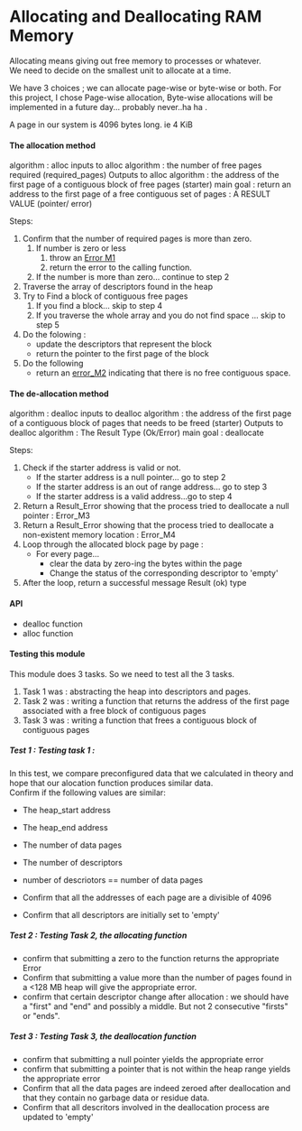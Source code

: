 # Allocating  and Deallocating RAM Memory

Allocating means giving out free memory to processes or whatever.   
We need to decide on the smallest unit to allocate at a time.   

We have 3 choices ; we can allocate page-wise or byte-wise or both. 
For this project, I chose Page-wise allocation, Byte-wise allocations will be implemented in a future day... probably never..ha ha .    

A page in our system is 4096 bytes long. ie 4 KiB  

#### The allocation method
algorithm : alloc
inputs to alloc algorithm : the number of free pages required (required_pages)
Outputs to alloc algorithm : the address of the first page of a contiguous block of free pages (starter)
main goal : return an address to the first page of a free contiguous set of pages  : A RESULT VALUE (pointer/ error)

Steps:
1. Confirm that the number of required pages is more than zero.
   1. If number is zero or less
      1. throw an [Error M1](./errors.md)
      2. return the error to the calling function.
   2. If the number is more than zero... continue to step 2
2. Traverse the array of descriptors found in the heap
3. Try to Find a block of contiguous free pages
   1. If you find a block... skip to step 4
   2. If you traverse the whole array and you do not find space ... skip to step 5
4. Do the folowing :
   - update the descriptors that represent the block
   - return the pointer to the first page of the block
5. Do the following
   - return an [error_M2](./errors.md) indicating that there is no free contiguous space.


#### The de-allocation method
algorithm : dealloc
inputs to dealloc algorithm : the address of the first page of a contiguous block of pages that needs to be freed (starter)
Outputs to dealloc algorithm : The Result Type (Ok/Error)
main goal : deallocate 

Steps:
1. Check if the starter address is valid or not.
   - If the starter address is a null pointer... go to step 2
   - If the starter address is an out of range address... go to step 3
   - If the starter address is a valid address...go to step 4
2. Return a Result_Error showing that the process tried to deallocate a null pointer : Error_M3
3. Return a Result_Error showing that the process tried to deallocate a non-existent memory location : Error_M4
4. Loop through the allocated block page by page :
   - For every page...
     - clear the data by zero-ing the bytes within the page
     - Change the status of the corresponding descriptor to 'empty'
5. After the loop, return a successful message Result (ok) type

#### API 
- dealloc function
- alloc function


#### Testing this module
This module does 3 tasks. So we need to test all the 3 tasks.
1. Task 1 was : abstracting the heap into descriptors and pages.
2. Task 2 was : writing a function that returns the address of the first page associated with a free block of contiguous pages
3. Task 3 was : writing a function that frees a contiguous block of contiguous pages

##### Test 1 : Testing task 1 :
In this test, we compare preconfigured data that we calculated in theory and hope that our alocation function produces similar data.  
Confirm if the following values are similar:
- The heap_start address
- The heap_end address
- The number of data pages
- The number of descriptors
- number of descriotors == number of data pages

- Confirm that all the addresses of each page are a divisible of 4096
- Confirm that all descriptors are initially set to 'empty'

##### Test 2 : Testing Task 2, the allocating function
- confirm that submitting a zero to the function returns the appropriate Error 
- Confirm that submitting a value more than the number of pages found in a <128 MB heap will give the appropriate error.
- confirm that certain descriptor change after allocation : we should have a "first" and "end" and possibly a middle. But not 2 consecutive "firsts" or "ends".

##### Test 3 : Testing Task 3, the deallocation function
- confirm that submitting a null pointer yields the appropriate error
- confirm that submitting a pointer that is not within the heap range yields the appropriate error
- Confirm that all the data pages are indeed zeroed after deallocation and that they contain no garbage data or residue data.
- Confirm that all descritors involved in the deallocation process are updated to 'empty'


